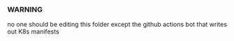### WARNING
no one should be editing this folder except the github actions bot that writes out K8s manifests